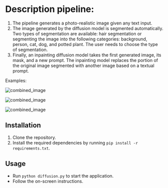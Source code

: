 # Description pipeline: 

1. The pipeline generates a photo-realistic image given any text input. 
2. The image generated by the diffusion model is segmented automatically. Two types of segmentation are available: hair segmentation or segmenting the image into the following categories: background, person, cat, dog, and potted plant. The user needs to choose the type of segmentation.
3. Finally, an inpainting diffusion model takes the first generated image, its mask, and a new prompt. The inpainting model replaces the portion of the original image segmented with another image based on a textual prompt.

Examples: 

![combined_image](https://github.com/stbedoya/storycraft/assets/17913665/a08061b2-a456-4cad-ba4d-bcd63ab73b4a)

![combined_image](https://github.com/stbedoya/storycraft/assets/17913665/53466f46-62ba-4924-aa18-9bb35a573591)

![combined_image](https://github.com/stbedoya/storycraft/assets/17913665/ff99609b-a07c-42e0-a1fd-fa72c4d8c27c)

## Installation

1. Clone the repository.
2. Install the required dependencies by running `pip install -r requirements.txt`.

## Usage

- Run `python diffusion.py` to start the application.
- Follow the on-screen instructions.
